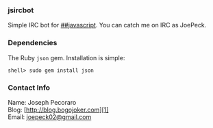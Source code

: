 ### jsircbot

Simple IRC bot for [##javascript](irc://irc.freenode.net/##javascript).
You can catch me on IRC as JoePeck.

### Dependencies

The Ruby `json` gem.  Installation is simple:

    shell> sudo gem install json

### Contact Info

Name: Joseph Pecoraro  
Blog: [http://blog.bogojoker.com][1]  
Email: [joepeck02@gmail.com][2]

[1]: http://blog.bogojoker.com "Joseph Pecoraro's Blog"
[2]: mailto:joepeck02@gmail.com "Joseph Pecoraro's Email"
